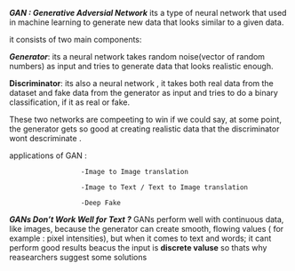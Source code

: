 ***GAN : Generative Adversial Network***
 its a type of neural network that used in machine learning to generate new data that looks similar to a given data.
 
 it consists of two main components:
 
***Generator***: its a neural network takes random noise(vector of random numbers) as input and tries to generate data that looks realistic enough.

**Discriminator**: its also a neural network , it takes both real data from the dataset and fake data from the generator as input and tries to do a binary classification, if it as real or fake.

These two networks are compeeting to win if we could say, at some point, the generator gets so good at creating realistic data that the discriminator wont descriminate .

applications of GAN :
       
                      -Image to Image translation

                      -Image to Text / Text to Image translation
                      
                      -Deep Fake


***GANs Don’t Work Well for Text ?***
GANs perform well with continuous data, like images, because the generator can create smooth, flowing values ( for example : pixel intensities), but when it comes to text and words; it cant perform good results beacus the input is **discrete valuse**
so thats why reasearchers suggest some solutions

